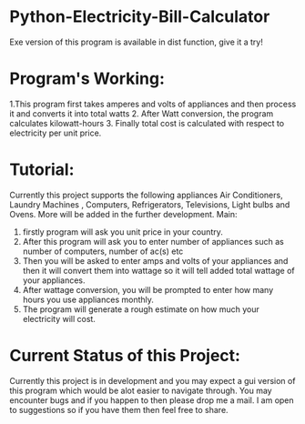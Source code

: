 # Python-Electricity-Bill-Calculator
Exe version of this program is available in dist function, give it a try!
# Program's Working:
1.This program first takes amperes and volts of appliances and then process it and converts it into total watts
2. After Watt conversion, the program calculates kilowatt-hours 
3. Finally total cost is calculated with respect to electricity per unit price.

# Tutorial:
Currently this project supports the following appliances 
Air Conditioners, Laundry Machines , Computers, Refrigerators, Televisions, Light bulbs and Ovens. More will be added in the further development.
Main:
1. firstly program will ask you unit price in your country.
2. After this program will ask you to enter number of appliances such as number of computers, number of ac(s) etc
3. Then you will be asked to enter amps and volts of your appliances and then it will convert them into wattage so it will tell added total wattage of your appliances.
4. After wattage conversion, you will be prompted to enter how many hours you use appliances monthly.
5. The program will generate a rough estimate on how much your electricity will cost.

# Current Status of this Project:
Currently this project is in development and you may expect a gui version of this program which would be alot easier to navigate through. You may encounter bugs and if you happen to then please drop me a mail. 
I am open to suggestions so if you have them then feel free to share.

